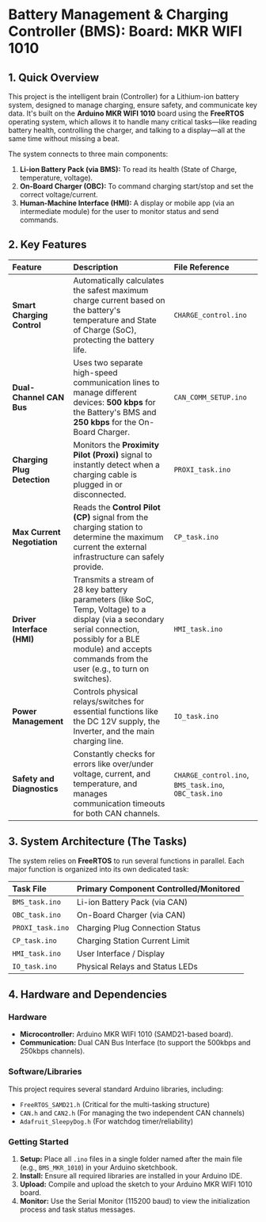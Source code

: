
# Battery Management & Charging Controller (BMS): Board: MKR WIFI 1010 

## 1. Quick Overview

This project is the intelligent brain (Controller) for a Lithium-ion battery system, designed to manage charging, ensure safety, and communicate key data. It's built on the **Arduino MKR WIFI 1010** board using the **FreeRTOS** operating system, which allows it to handle many critical tasks—like reading battery health, controlling the charger, and talking to a display—all at the same time without missing a beat.

The system connects to three main components:
1.  **Li-ion Battery Pack (via BMS):** To read its health (State of Charge, temperature, voltage).
2.  **On-Board Charger (OBC):** To command charging start/stop and set the correct voltage/current.
3.  **Human-Machine Interface (HMI):** A display or mobile app (via an intermediate module) for the user to monitor status and send commands.

## 2. Key Features

| Feature | Description | File Reference |
| :--- | :--- | :--- |
| **Smart Charging Control** | Automatically calculates the safest maximum charge current based on the battery's temperature and State of Charge (SoC), protecting the battery life. | `CHARGE_control.ino` |
| **Dual-Channel CAN Bus** | Uses two separate high-speed communication lines to manage different devices: **500 kbps** for the Battery's BMS and **250 kbps** for the On-Board Charger. | `CAN_COMM_SETUP.ino` |
| **Charging Plug Detection** | Monitors the **Proximity Pilot (Proxi)** signal to instantly detect when a charging cable is plugged in or disconnected. | `PROXI_task.ino` |
| **Max Current Negotiation** | Reads the **Control Pilot (CP)** signal from the charging station to determine the maximum current the external infrastructure can safely provide. | `CP_task.ino` |
| **Driver Interface (HMI)** | Transmits a stream of 28 key battery parameters (like SoC, Temp, Voltage) to a display (via a secondary serial connection, possibly for a BLE module) and accepts commands from the user (e.g., to turn on switches). | `HMI_task.ino` |
| **Power Management** | Controls physical relays/switches for essential functions like the DC 12V supply, the Inverter, and the main charging line. | `IO_task.ino` |
| **Safety and Diagnostics** | Constantly checks for errors like over/under voltage, current, and temperature, and manages communication timeouts for both CAN channels. | `CHARGE_control.ino`, `BMS_task.ino`, `OBC_task.ino` |

## 3. System Architecture (The Tasks)

The system relies on **FreeRTOS** to run several functions in parallel. Each major function is organized into its own dedicated task:

| Task File | Primary Component Controlled/Monitored |
| :--- | :--- |
| `BMS_task.ino` | Li-ion Battery Pack (via CAN) |
| `OBC_task.ino` | On-Board Charger (via CAN) |
| `PROXI_task.ino` | Charging Plug Connection Status |
| `CP_task.ino` | Charging Station Current Limit |
| `HMI_task.ino` | User Interface / Display |
| `IO_task.ino` | Physical Relays and Status LEDs |

## 4. Hardware and Dependencies

### Hardware
* **Microcontroller:** Arduino MKR WIFI 1010 (SAMD21-based board).
* **Communication:** Dual CAN Bus Interface (to support the 500kbps and 250kbps channels).

### Software/Libraries
This project requires several standard Arduino libraries, including:
* `FreeRTOS_SAMD21.h` (Critical for the multi-tasking structure)
* `CAN.h` and `CAN2.h` (For managing the two independent CAN channels)
* `Adafruit_SleepyDog.h` (For watchdog timer/reliability)

### Getting Started

1.  **Setup:** Place all `.ino` files in a single folder named after the main file (e.g., `BMS_MKR_1010`) in your Arduino sketchbook.
2.  **Install:** Ensure all required libraries are installed in your Arduino IDE.
3.  **Upload:** Compile and upload the sketch to your Arduino MKR WIFI 1010 board.
4.  **Monitor:** Use the Serial Monitor (115200 baud) to view the initialization process and task status messages.
